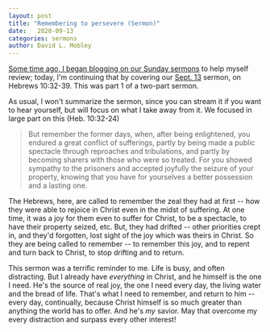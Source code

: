 ```yaml
---
layout: post
title: "Remembering to persevere (Sermon)"
date:   2020-09-13
categories: sermons
author: David L. Mobley
---
```


[Some time ago, I began blogging on our Sunday sermons](https://heisfaithful.github.io/sermons/2020/04/02/sermon.html) to help myself review; today, I'm continuing that by covering our [Sept. 13](https://www.youtube.com/watch?v=yKZfQ2V0KnU) sermon, on Hebrews 10:32-39. This was part 1 of a two-part sermon.

As usual, I won't summarize the sermon, since you can stream it if you want to hear yourself, but will focus on what I take away from it. We focused in large part on this (Heb. 10:32-24)
> But remember the former days, when, after being enlightened, you endured a great conflict of sufferings, partly by being made a public spectacle through reproaches and tribulations, and partly by becoming sharers with those who were so treated. For you showed sympathy to the prisoners and accepted joyfully the seizure of your property, knowing that you have for yourselves a better possession and a lasting one.

The Hebrews, here, are called to remember the zeal they had at first -- how they were able to rejoice in Christ even in the midst of suffering. At one time, it was a joy for them even to suffer for Christ, to be a spectacle, to have their property seized, etc. But, they had drifted -- other priorities crept in, and they'd forgotten, lost sight of the joy which was theirs in Christ. So they are being called to remember -- to remember this joy, and to repent and turn back to Christ, to stop drifting and to return.

This sermon was a terrific reminder to me. Life is busy, and often distracting. But I already have *everything* in Christ, and he himself is the one I need. He's the source of real joy, the one I need every day, the living water and the bread of life. That's what I need to remember, and return to him -- every day, continually, because Christ himself is so much greater than anything the world has to offer. And he's *my* savior. May that overcome my every distraction and surpass every other interest!
